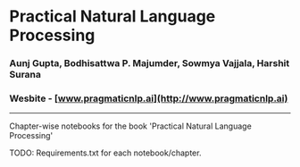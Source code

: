 # Practical Natural Language Processing
### Aunj Gupta, Bodhisattwa P. Majumder, Sowmya Vajjala, Harshit Surana
### Wesbite - [www.pragmaticnlp.ai](http://www.pragmaticnlp.ai)
-----------------------------------------------------------------------------------
Chapter-wise notebooks for the book 'Practical Natural Language Processing'

TODO: Requirements.txt for each notebook/chapter.
